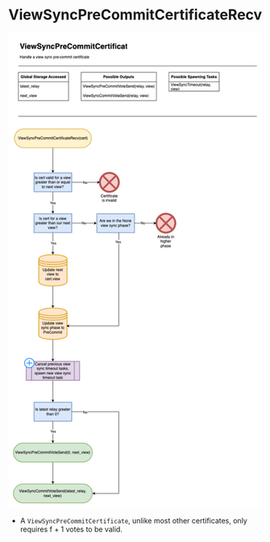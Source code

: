 # ViewSyncPreCommitCertificateRecv

![ViewSyncPreCommitCertificateRecv](/docs/diagrams/images/HotShotFlow-ViewSyncPreCommitCertificateRecv.drawio.png "ViewSyncPreCommitCertificateRecv")

* A `ViewSyncPreCommitCertificate`, unlike most other certificates, only requires f + 1 votes to be valid.   